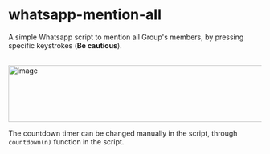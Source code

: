 # whatsapp-mention-all
A simple Whatsapp script to mention all Group's members, by pressing specific keystrokes (**Be cautious**).

<br><img width="546" height="113" alt="image" src="https://github.com/user-attachments/assets/176b6d28-2dfd-48da-89b6-e65014e27ccc" /><br>

The countdown timer can be changed manually in the script, through `countdown(n)` function in the script.


